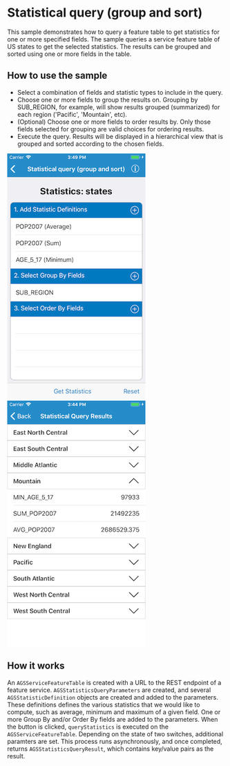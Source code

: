 # Statistical query (group and sort)

This sample demonstrates how to query a feature table to get statistics for one or more specified fields.  The sample queries a service feature table of US states to get the selected statistics. The results can be grouped and sorted using one or more fields in the table.

## How to use the sample

- Select a combination of fields and statistic types to include in the query.
- Choose one or more fields to group the results on. Grouping by SUB_REGION, for example, will show results grouped (summarized) for each region ('Pacific', 'Mountain', etc).
- (Optional) Choose one or more fields to order results by. Only those fields selected for grouping are valid choices for ordering results.
- Execute the query. Results will be displayed in a hierarchical view that is grouped and sorted according to the chosen fields.

![](image1.png) ![](image2.png)

## How it works

An `AGSServiceFeatureTable` is created with a URL to the REST endpoint of a feature service. `AGSStatisticsQueryParameters` are created, and several `AGSStatisticDefinition` objects are created and added to the parameters. These definitions defines the various statistics that we would like to compute, such as average, minimum and maximum of a given field. One or more Group By and/or Order By fields are added to the parameters. When the button is clicked, `queryStatistics` is executed on the `AGSServiceFeatureTable`. Depending on the state of two switches, additional paramters are set. This process runs asynchronously, and once completed, returns `AGSStatisticsQueryResult`, which contains key/value pairs as the result.




